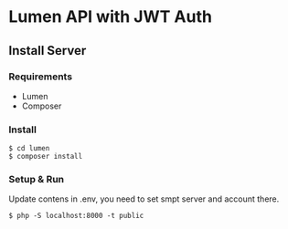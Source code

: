 # Lumen API with JWT Auth


## Install Server

### Requirements

  - Lumen
  - Composer

### Install

    $ cd lumen
    $ composer install

### Setup & Run

Update contens in .env, you need to set smpt server and account there. 

    $ php -S localhost:8000 -t public

